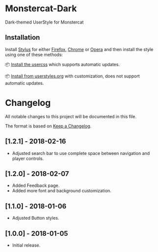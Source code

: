 # Monstercat-Dark

Dark-themed UserStyle for Monstercat

## Installation

Install [Stylus](https://add0n.com/stylus.html) for either [Firefox](https://addons.mozilla.org/en-US/firefox/addon/styl-us/), [Chrome](https://chrome.google.com/webstore/detail/stylus/clngdbkpkpeebahjckkjfobafhncgmne) or [Opera](https://addons.opera.com/en-gb/extensions/details/stylus/) and then install the style using one of these methods:

📦 [Install the usercss](https://github.com/DayvidKnows/Monstercat-Dark/raw/master/monstercat-dark.user.css) which supports automatic updates.

📦 [Install from userstyles.org](https://userstyles.org/styles/167501) with customization, does not support automatic updates.


# Changelog

All notable changes to this project will be documented in this file.

The format is based on [Keep a Changelog](http://keepachangelog.com/en/1.0.0/).

## [1.2.1] - 2018-02-16

- Adjusted search bar to use complete space between navigation and player controls.

## [1.2.0] - 2018-02-07

- Added Feedback page.
- Added more font and background customization.

## [1.1.0] - 2018-01-06
- Adjusted Button styles.

## [1.0.0] - 2018-01-05
- Initial release.
